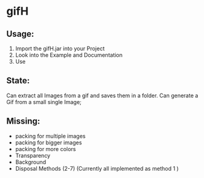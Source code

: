 # gifH

## Usage:
1. Import the gifH.jar into your Project
2. Look into the Example and Documentation
3. Use

## State:
Can extract all Images from a gif and saves them in a folder.
Can generate a Gif from a small single Image;


## Missing:
* packing for multiple images
* packing for bigger images
* packing for more colors
* Transparency
* Background
* Disposal Methods (2-7) (Currently all implemented as method 1 )
